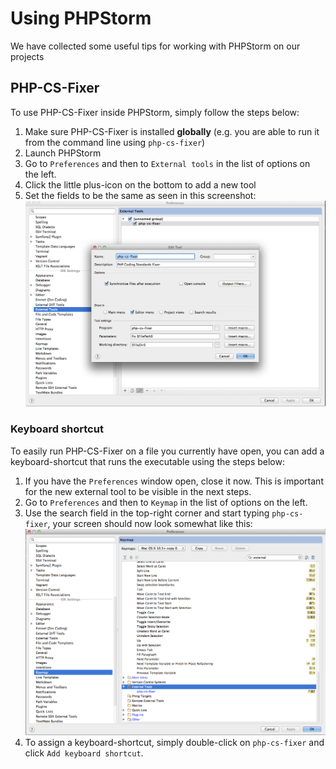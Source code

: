 Using PHPStorm
==============

We have collected some useful tips for working with PHPStorm on our projects


## PHP-CS-Fixer

To use PHP-CS-Fixer inside PHPStorm, simply follow the steps below:

1. Make sure PHP-CS-Fixer is installed **globally** (e.g. you are able to run it from the command line using
   `php-cs-fixer`)
2. Launch PHPStorm
3. Go to `Preferences` and then to `External tools` in the list of options on the left.
4. Click the little plus-icon on the bottom to add a new tool
5. Set the fields to be the same as seen in this screenshot: ![PHP-CS-Fixer in PHPStorm][cs-fixer]

[cs-fixer]: assets/screenshots/php-cs-fixer-in-phpstorm.png


### Keyboard shortcut

To easily run PHP-CS-Fixer on a file you currently have open, you can add a keyboard-shortcut that runs the executable
using the steps below:

1. If you have the `Preferences` window open, close it now. This is important for the new external tool to be visible in
   the next steps.
2. Go to `Preferences` and then to `Keymap` in the list of options on the left.
3. Use the search field in the top-right corner and start typing `php-cs-fixer`, your screen should now look somewhat
   like this: ![Keyboard-shortcut for PHP-CS-Fixer][kbd-shortcut]
4. To assign a keyboard-shortcut, simply double-click on `php-cs-fixer` and click `Add keyboard shortcut`.

[kbd-shortcut]: assets/screenshots/php-cs-fixer-keyboard-shortcut.png

